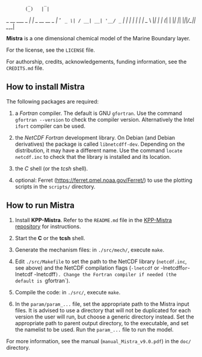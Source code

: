             _     _             
           (_)   | |            
  _ __ ___  _ ___| |_ _ __ __ _ 
 | '_ ` _ \| / __| __| '__/ _` |
 | | | | | | \__ \ |_| | | (_| |
 |_| |_| |_|_|___/\__|_|  \__,_|
                                  

**Mistra** is a one dimensional chemical model of the Marine Boundary layer.

For the license, see the `LICENSE` file.

For authorship, credits, acknowledgements, funding information, see the `CREDITS.md` file.


How to install Mistra
---------------------

The following packages are required:

1. a *Fortran* compiler. The default is GNU `gfortran`. Use the command `gfortran --version` to check the compiler version. Alternatively the Intel `ifort` compiler can be used.

2. the *NetCDF Fortran* development library. On Debian (and Debian derivatives) the package is called `libnetcdff-dev`. Depending on the distribution, it may have a different name. Use the command `locate netcdf.inc` to check that the library is installed and its location.

3. the *C* shell (or the *tcsh* shell).

4. optional: Ferret (https://ferret.pmel.noaa.gov/Ferret/) to use the plotting scripts in the `scripts/` directory.


How to run Mistra
-----------------

1. Install **KPP-Mistra**. Refer to the `README.md` file in the [KPP-Mistra repository](https://github.com/MistraModel/KPP-Mistra) for instructions.

2. Start the **C** or the **tcsh** shell.

3. Generate the mechanism files: in `./src/mech/`, execute `make`.

4. Edit `./src/Makefile` to set the path to the NetCDF library (`netcdf.inc`, see above) and the NetCDF compilation flags (`-lnetcdf` or -lnetcdff` or `-lnetcdf -lnetcdff`). Change the Fortran compiler if needed (the default is `gfortran`).

5. Compile the code: in `./src/`, execute `make`.

6. In the `param/param_...` file, set the appropriate path to the Mistra input files. It is advised to use a directory that will not be duplicated for each version the user will run, but choose a generic directory instead. Set the appropriate path to parent output directory, to the executable, and set the namelist to be used. Run the `param_...` file to run the model.

For more information, see the manual (`manual_Mistra_v9.0.pdf`) in the `doc/` directory.
